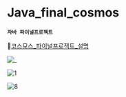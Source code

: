 # Java_final_cosmos


**`자바 파이널프로젝트`**


🔎[코스모스_파이널프로젝트_설명](https://www.notion.so/solveloper/COSMOS-3f503ab83b3440f5a9dc75fd272d05fc)

![_](https://user-images.githubusercontent.com/60641833/142147843-230255f1-1c7e-4eef-9c61-75514ad7daf9.jpg)


![1](https://user-images.githubusercontent.com/60641833/142147839-e1b4ff79-2211-4e50-aaea-2e17b6d30ae7.png)


![8](https://user-images.githubusercontent.com/60641833/142147846-576220e2-9789-4143-9f9a-d79a250e81c6.png)
